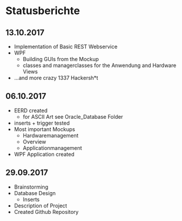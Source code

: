 # Statusberichte
## 13.10.2017
* Implementation of Basic REST Webservice
* WPF
    * Building GUIs from the Mockup
    * classes and managerclasses for the Anwendung and Hardware Views
* ...and more crazy 1337 Hackersh*t

## 06.10.2017
* EERD created
	* for ASCII Art see Oracle_Database Folder
* inserts + trigger tested
* Most important Mockups
    * Hardwaremanagement
    * Overview
    * Applicationmanagement
* WPF Application created

## 29.09.2017
* Brainstorming
* Database Design
    * Inserts
* Description of Project
* Created Github Repository

